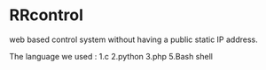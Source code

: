 RRcontrol
=========

web based control system without having a public static IP address.

The language we used :
1.c
2.python
3.php
5.Bash shell
